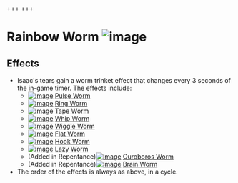 +++
+++

 # Rainbow Worm ![image](/image/Rainbow_Worm.png) 

Effects
---------


* Isaac's tears gain a worm trinket effect that changes every 3 seconds of the in-game timer. The effects include:
	+ [![image](/image/Pulse_Worm.png)](/wiki/Pulse_Worm "Pulse Worm") [Pulse Worm](/wiki/Pulse_Worm "Pulse Worm")
	+ [![image](/image/Ring_Worm.png)](/wiki/Ring_Worm "Ring Worm") [Ring Worm](/wiki/Ring_Worm "Ring Worm")
	+ [![image](/image/Tape_Worm.png)](/wiki/Tape_Worm "Tape Worm") [Tape Worm](/wiki/Tape_Worm "Tape Worm")
	+ [![image](/image/Whip_Worm.png)](/wiki/Whip_Worm "Whip Worm") [Whip Worm](/wiki/Whip_Worm "Whip Worm")
	+ [![image](/image/Wiggle_Worm.png)](/wiki/Wiggle_Worm "Wiggle Worm") [Wiggle Worm](/wiki/Wiggle_Worm "Wiggle Worm")
	+ [![image](/image/Flat_Worm.png)](/wiki/Flat_Worm "Flat Worm") [Flat Worm](/wiki/Flat_Worm "Flat Worm")
	+ [![image](/image/Hook_Worm.png)](/wiki/Hook_Worm "Hook Worm") [Hook Worm](/wiki/Hook_Worm "Hook Worm")
	+ [![image](/image/Lazy_Worm.png)](/wiki/Lazy_Worm "Lazy Worm") [Lazy Worm](/wiki/Lazy_Worm "Lazy Worm")
	+ (Added in Repentance)[![image](/image/Ouroboros_Worm.png)](/wiki/Ouroboros_Worm "Ouroboros Worm") [Ouroboros Worm](/wiki/Ouroboros_Worm "Ouroboros Worm")
	+ (Added in Repentance)[![image](/image/Brain_Worm.png)](/wiki/Brain_Worm "Brain Worm") [Brain Worm](/wiki/Brain_Worm "Brain Worm")
* The order of the effects is always as above, in a cycle.


